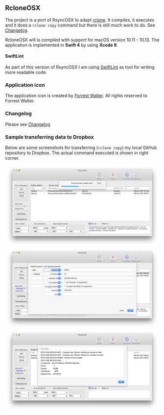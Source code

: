 ## RcloneOSX

The project is a port of RsyncOSX to adapt [rclone](https://rclone.org/). It compiles, it executes and it does a `rclone copy` command but there is still much work to do. See [Changelog](docs/RcloneOSX/Changelog.md).

RcloneOSX will is compiled with support for macOS version 10.11 - 10.13. The application is implemented in **Swift 4** by using **Xcode 9**.

#### SwiftLint

As part of this version of RsyncOSX I am using [SwiftLint](https://github.com/realm/SwiftLint) as tool for writing more readable code.

### Application icon

The application icon is created by [Forrest Walter](http://www.forrestwalter.com/). All rights reserved to Forrest Walter.

### Changelog

Please see [Changelog](docs/RcloneOSX/Changelog.md)

### Sample transferring data to Dropbox

Below are some screenshots for transferring (`rclone copy`) my local GitHub repository to Dropbox. The actual command executed is shown in right corner.

![](docs/RcloneOSX/Screenshots/DropBoxGitHub.png)
![](docs/RcloneOSX/Screenshots/DropBoxGitHub2.png)
![](docs/RcloneOSX/Screenshots/DropBoxGitHub3.png)
